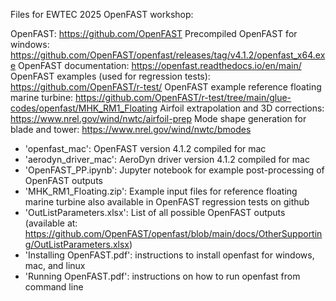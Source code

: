 Files for EWTEC 2025 OpenFAST workshop:

OpenFAST: https://github.com/OpenFAST
Precompiled OpenFAST for windows: https://github.com/OpenFAST/openfast/releases/tag/v4.1.2/openfast_x64.exe
OpenFAST documentation: https://openfast.readthedocs.io/en/main/
OpenFAST examples (used for regression tests): https://github.com/OpenFAST/r-test/
OpenFAST example reference floating marine turbine: https://github.com/OpenFAST/r-test/tree/main/glue-codes/openfast/MHK_RM1_Floating
Airfoil extrapolation and 3D corrections: https://www.nrel.gov/wind/nwtc/airfoil-prep
Mode shape generation for blade and tower: https://www.nrel.gov/wind/nwtc/bmodes

- 'openfast_mac': OpenFAST version 4.1.2 compiled for mac
- 'aerodyn_driver_mac': AeroDyn driver version 4.1.2 compiled for mac
- 'OpenFAST_PP.ipynb': Jupyter notebook for example post-processing of OpenFAST outputs
- 'MHK_RM1_Floating.zip': Example input files for reference floating marine turbine also available in OpenFAST regression tests on github
- 'OutListParameters.xlsx': List of all possible OpenFAST outputs (available at: https://github.com/OpenFAST/openfast/blob/main/docs/OtherSupporting/OutListParameters.xlsx)
- 'Installing OpenFAST.pdf': instructions to install openfast for windows, mac, and linux
- 'Running OpenFAST.pdf': instructions on how to run openfast from command line
